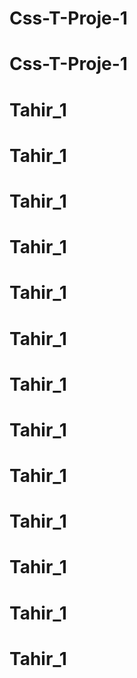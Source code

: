 # Css-T-Proje-1
# Css-T-Proje-1
# Tahir_1
# Tahir_1
# Tahir_1
# Tahir_1
# Tahir_1
# Tahir_1
# Tahir_1
# Tahir_1
# Tahir_1
# Tahir_1
# Tahir_1
# Tahir_1
# Tahir_1
